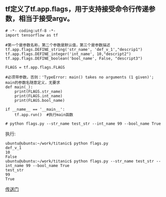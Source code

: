 ## tf定义了tf.app.flags，用于支持接受命令行传递参数，相当于接受argv。

```
# -*- coding:utf-8 -*-
import tensorflow as tf

#第一个是参数名称，第二个参数是默认值，第三个是参数描述
tf.app.flags.DEFINE_string('str_name', 'def_v_1',"descrip1")
tf.app.flags.DEFINE_integer('int_name', 10,"descript2")
tf.app.flags.DEFINE_boolean('bool_name', False, "descript3")

FLAGS = tf.app.flags.FLAGS

#必须带参数，否则：'TypeError: main() takes no arguments (1 given)';   main的参数名随意定义，无要求
def main(_):  
    print(FLAGS.str_name)
    print(FLAGS.int_name)
    print(FLAGS.bool_name)

if __name__ == '__main__':
    tf.app.run()  #执行main函数

# python flags.py --str_name test_str --int_name 99 --bool_name True
```

执行:
```
ubuntu@ubuntu:~/work/titanic$ python flags.py
def_v_1
10
False
ubuntu@ubuntu:~/work/titanic$ python flags.py --str_name test_str --int_name 99 --bool_name True
test_str
99
True
```
[传送门](http://blog.csdn.net/leiting_imecas/article/details/72367937)
